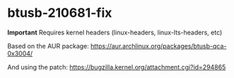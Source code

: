# btusb-210681-fix
**Important**
Requires kernel headers (linux-headers, linux-lts-headers, etc)

Based on the AUR package:
https://aur.archlinux.org/packages/btusb-qca-0x3004/

And using the patch:
https://bugzilla.kernel.org/attachment.cgi?id=294865
